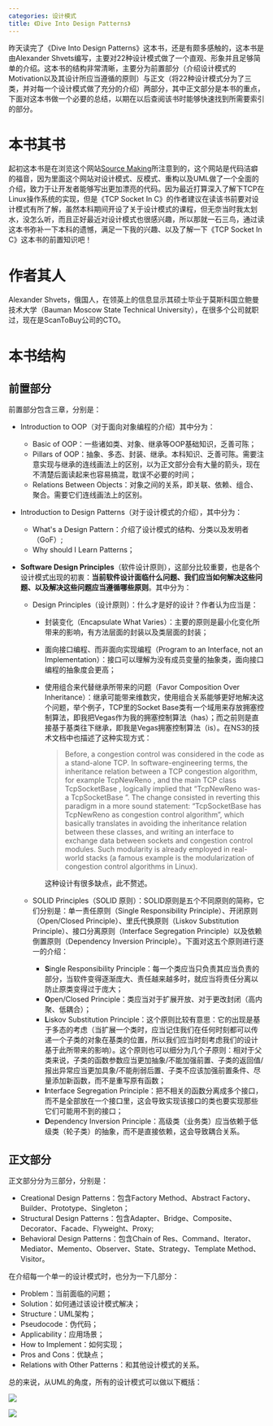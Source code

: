 ```yaml
---
categories: 设计模式
title: 《Dive Into Design Patterns》
---
```


昨天读完了《Dive Into Design Patterns》这本书，还是有颇多感触的，这本书是由Alexander Shvets编写，主要对22种设计模式做了一个直观、形象并且足够简单的介绍。这本书的结构非常清晰，主要分为前置部分（介绍设计模式的Motivation以及其设计所应当遵循的原则）与正文（将22种设计模式分为了三类，并对每一个设计模式做了充分的介绍）两部分，其中正文部分是本书的重点，下面对这本书做一个必要的总结，以期在以后查阅该书时能够快速找到所需要索引的部分。

# 本书其书

起初这本书是在浏览这个网站[Source Making](https://sourcemaking.com/)所注意到的，这个网站是代码洁癖的福音，因为里面这个网站对设计模式、反模式、重构以及UML做了一个全面的介绍，致力于让开发者能够写出更加漂亮的代码。因为最近打算深入了解下TCP在Linux操作系统的实现，但是《TCP Socket In C》的作者建议在读该书前要对设计模式有所了解，虽然本科期间开设了关于设计模式的课程，但无奈当时我太划水，没怎么听，而且正好最近对设计模式也很感兴趣，所以那就一石三鸟，通过读这本书弥补一下本科的遗憾，满足一下我的兴趣、以及了解一下《TCP Socket In C》这本书的前置知识吧！

# 作者其人

Alexander Shvets，俄国人，在领英上的信息显示其硕士毕业于莫斯科国立鲍曼技术大学（Bauman Moscow State Technical University），在很多个公司就职过，现在是ScanToBuy公司的CTO。

# 本书结构

## 前置部分

前置部分包含三章，分别是：

- Introduction to OOP（对于面向对象编程的介绍）其中分为：

  - Basic of OOP：一些诸如类、对象、继承等OOP基础知识，乏善可陈；
  - Pillars of OOP：抽象、多态、封装、继承。本科知识、乏善可陈。需要注意实现与继承的连线画法上的区别，以为正文部分会有大量的箭头，现在不清楚后面读起来也容易搞混，耽误不必要的时间；
  - Relations Between Objects：对象之间的关系，即关联、依赖、组合、聚合。需要它们连线画法上的区别。

- Introduction to Design Patterns（对于设计模式的介绍），其中分为：

  - What's a Design Pattern：介绍了设计模式的结构、分类以及发明者（GoF）;
  - Why should I Learn Patterns；

- **Software Design Principles**（软件设计原则），这部分比较重要，也是各个设计模式出现的初衷：**当前软件设计面临什么问题、我们应当如何解决这些问题、以及解决这些问题应当遵循哪些原则**。其中分为：

  - Design Principles（设计原则）：什么才是好的设计？作者认为应当是：

    - 封装变化（Encapsulate What Varies）：主要的原则是最小化变化所带来的影响，有方法层面的封装以及类层面的封装；

    - 面向接口编程、而非面向实现编程（Program to an Interface, not an Implementation）：接口可以理解为没有成员变量的抽象类，面向接口编程的抽象度会更高；

    - 使用组合来代替继承所带来的问题（Favor Composition Over Inheritance）：继承可能带来维数灾，使用组合关系能够更好地解决这个问题，举个例子，TCP里的Socket Base类有一个域用来存放拥塞控制算法，即我把Vegas作为我的拥塞控制算法（has）；而之前则是直接基于基类往下继承，即我是Vegas拥塞控制算法（is）。在NS3的技术文档中也描述了这种实现方式：

      > Before, a congestion control was considered in the code as a stand-alone TCP. In software-engineering terms, the inheritance relation between a TCP congestion algorithm, for example TcpNewReno , and the main TCP class TcpSocketBase , logically implied that “TcpNewReno was-a TcpSocketBase ”. The change consisted in reverting this paradigm in a more sound statement: “TcpSocketBase has TcpNewReno as congestion control algorithm”, which basically translates in avoiding the inheritance relation between these classes, and writing an interface to exchange data between sockets and congestion control modules. Such modularity is already employed in real-world stacks (a famous example is the modularization of congestion control algorithms in Linux).

      这种设计有很多缺点，此不赘述。

  - SOLID Principles（SOLID 原则）：SOLID原则是五个不同原则的简称，它们分别是：单一责任原则（Single Responsibility Principle）、开闭原则（Open/Closed Principle）、里氏代换原则（Liskov Substitution Principle）、接口分离原则（Interface Segregation Principle）以及依赖倒置原则（Dependency Inversion Principle）。下面对这五个原则进行逐一的介绍：

    - **S**ingle Responsibility Principle：每一个类应当只负责其应当负责的部分，当软件变得逐渐庞大、责任越来越多时，就应当将责任分离以防止原类变得过于庞大；
    - **O**pen/Closed Principle：类应当对于扩展开放、对于更改封闭（高内聚、低耦合）；
    - **L**iskov Substitution Principle：这个原则比较有意思：它的出现是基于多态的考虑（当扩展一个类时，应当记住我们在任何时刻都可以传递一个子类的对象在基类的位置，所以我们应当时刻考虑我们的设计基于此所带来的影响）。这个原则也可以细分为几个子原则：相对于父类来说，子类的函数参数应当更加抽象/不能加强前置、子类的返回值/报出异常应当更加具象/不能削弱后置、子类不应该加强前置条件、尽量添加新函数，而不是重写原有函数；
    - **I**nterface Segregation Principle：把不相关的函数分离成多个接口，而不是全部放在一个接口里，这会导致实现该接口的类也要实现那些它们可能用不到的接口；
    - **D**ependency Inversion Principle：高级类（业务类）应当依赖于低级类（轮子类）的抽象，而不是直接依赖，这会导致耦合关系。

## 正文部分

正文部分分为三部分，分别是：

- Creational Design Patterns：包含Factory Method、Abstract Factory、Builder、Prototype、Singleton；
- Structural Design Patterns：包含Adapter、Bridge、Composite、Decorator、Facade、Flyweight、Proxy;
- Behavioral Design Patterns：包含Chain of Res、Command、Iterator、Mediator、Memento、Observer、State、Strategy、Template Method、Visitor。

在介绍每一个单一的设计模式时，也分为一下几部分：

- Problem：当前面临的问题；
- Solution：如何通过该设计模式解决；
- Structure：UML架构；
- Pseudocode：伪代码；
- Applicability：应用场景；
- How to Implement：如何实现；
- Pros and Cons：优缺点；
- Relations with Other Patterns：和其他设计模式的关系。

总的来说，从UML的角度，所有的设计模式可以做以下概括：

![](../../img/design_patterns_1.jpg)

![](../../img/design_patterns_2.jpg)


